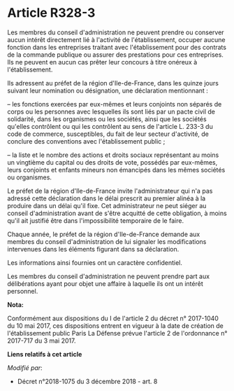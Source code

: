 # Article R328-3

Les membres du conseil d'administration ne peuvent prendre ou conserver aucun intérêt directement lié à l'activité de
l'établissement, occuper aucune fonction dans les entreprises traitant avec l'établissement pour des contrats de la commande
publique ou assurer des prestations pour ces entreprises. Ils ne peuvent en aucun cas prêter leur concours à titre onéreux à
l'établissement.

Ils adressent au préfet de la région d'Ile-de-France, dans les quinze jours suivant leur nomination ou désignation, une
déclaration mentionnant :

– les fonctions exercées par eux-mêmes et leurs conjoints non séparés de corps ou les personnes avec lesquelles ils sont liés
par un pacte civil de solidarité, dans les organismes ou les sociétés, ainsi que les sociétés qu'elles contrôlent ou qui les
contrôlent au sens de l'article L. 233-3 du code de commerce, susceptibles, du fait de leur secteur d'activité, de conclure
des conventions avec l'établissement public ;

– la liste et le nombre des actions et droits sociaux représentant au moins un vingtième du capital ou des droits de vote,
possédés par eux-mêmes, leurs conjoints et enfants mineurs non émancipés dans les mêmes sociétés ou organismes.

Le préfet de la région d'Ile-de-France invite l'administrateur qui n'a pas adressé cette déclaration dans le délai prescrit
au premier alinéa à la produire dans un délai qu'il fixe. Cet administrateur ne peut siéger au conseil d'administration avant
de s'être acquitté de cette obligation, à moins qu'il ait justifié être dans l'impossibilité temporaire de le faire.

Chaque année, le préfet de la région d'Ile-de-France demande aux membres du conseil d'administration de lui signaler les
modifications intervenues dans les éléments figurant dans sa déclaration.

Les informations ainsi fournies ont un caractère confidentiel.

Les membres du conseil d'administration ne peuvent prendre part aux délibérations ayant pour objet une affaire à laquelle ils
ont un intérêt personnel.

**Nota:**

Conformément aux dispositions du I de l'article 2 du décret n° 2017-1040 du 10 mai 2017, ces dispositions entrent en vigueur
à la date de création de l'établissement public Paris La Défense prévue l'article 2 de l'ordonnance n° 2017-717 du 3 mai
2017.

**Liens relatifs à cet article**

_Modifié par_:

  - Décret n°2018-1075 du 3 décembre 2018 - art. 8
